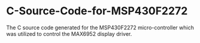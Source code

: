 # C-Source-Code-for-MSP430F2272
The C source code generated for the MSP430F2272 micro-controller which was utilized to control the MAX6952 display driver.

